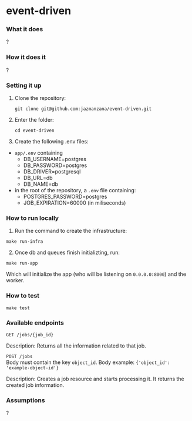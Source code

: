# event-driven

### What it does
?

### How it does it
?

### Setting it up
1. Clone the repository:
    ```
    git clone git@github.com:jazmanzana/event-driven.git
    ```
2. Enter the folder:

    ```
    cd event-driven
    ```
3. Create the following .env files:
 - `app/.env` containing 
   - DB_USERNAME=postgres
   - DB_PASSWORD=postgres
   - DB_DRIVER=postgresql
   - DB_URL=db
   - DB_NAME=db
 - in the root of the repository, a `.env` file containing:
   - POSTGRES_PASSWORD=postgres
   - JOB_EXPIRATION=60000 (in miliseconds)


###  How to run locally
1. Run the command to create the infrastructure:
```
make run-infra
```

2. Once db and queues finish initializting, run:

```
make run-app
```

Which will initialize the app (who will be listening on `0.0.0.0:8000`) and the worker.


### How to test

```
make test
```

### Available endpoints
`GET /jobs/{job_id}`
   
Description: Returns all the information related to that job.


`POST /jobs`  
Body must contain the key `object_id`. Body example:
 `{'object_id': 'example-object-id'}` 

Description: Creates a job resource and starts processing it. It returns the created job information.

### Assumptions
?